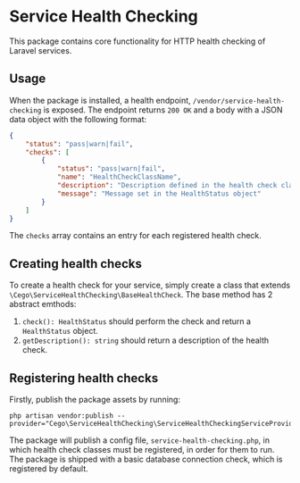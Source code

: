 # Service Health Checking
This package contains core functionality for HTTP health checking of Laravel services.

## Usage
When the package is installed, a health endpoint, `/vendor/service-health-checking` is exposed. The endpoint
returns `200 OK` and a body with a JSON data object with the following format:
```json
{
    "status": "pass|warn|fail",
    "checks": [
        {
            "status": "pass|warn|fail",
            "name": "HealthCheckClassName",
            "description": "Description defined in the health check class",
            "message": "Message set in the HealthStatus object"
        }
    ]
}
```
The `checks` array contains an entry for each registered health check.

## Creating health checks
To create a health check for your service, simply create a class that extends
`\Cego\ServiceHealthChecking\BaseHealthCheck`. The base method has 2 abstract emthods:
1. `check(): HealthStatus` should perform the check and return a `HealthStatus` object.
2. `getDescription(): string` should return a description of the health check.

## Registering health checks
Firstly, publish the package assets by running:
```
php artisan vendor:publish --provider="Cego\ServiceHealthChecking\ServiceHealthCheckingServiceProvider"
```
The package will publish a config file, `service-health-checking.php`, in which health check classes must be 
registered, in order for them to run. The package is shipped with a basic database connection check, which is registered 
by default.
